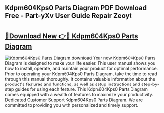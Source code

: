 ## Kdpm604Kps0 Parts Diagram PDF Download Free - Part-yXv User Guide Repair Zeoyt

# <h2><a href="http://dfsv4h.blite.top/?on=Kdpm604Kps0+Parts+Diagram">🔗Download New 👉🔴 Kdpm604Kps0 Parts Diagram</a></h2>

[![Kdpm604Kps0 Parts Diagram download](https://i.imgur.com/lujVjoI.png)](http://dfsv4h.blite.top/?on=Kdpm604Kps0+Parts+Diagram)
Your new Kdpm604Kps0 Parts Diagram is designed to make your life easier. This user manual shows you how to install, operate, and maintain your product for optimal performance. Prior to operating your Kdpm604Kps0 Parts Diagram, take the time to read through this manual thoroughly. It contains valuable information about the product's features and functions, as well as setup instructions and step-by-step guides for using each feature. This Kdpm604Kps0 Parts Diagram comes equipped with a wealth of features to maximize your productivity. Dedicated Customer Support Kdpm604Kps0 Parts Diagram. We are committed to providing you with personalized and timely support.
